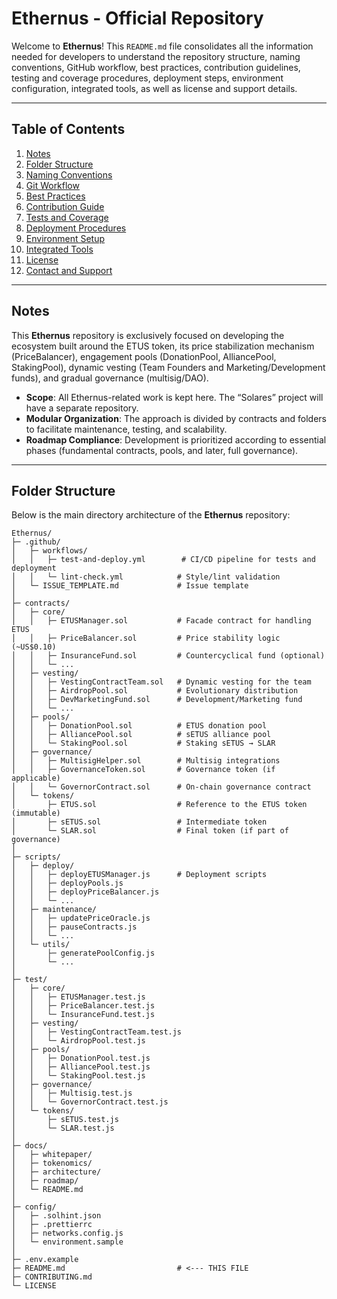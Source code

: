 # Ethernus - Official Repository

Welcome to **Ethernus**! This `README.md` file consolidates all the information needed for developers to understand the repository structure, naming conventions, GitHub workflow, best practices, contribution guidelines, testing and coverage procedures, deployment steps, environment configuration, integrated tools, as well as license and support details.

---

## Table of Contents

1. [Notes](#notes)  
2. [Folder Structure](#folder-structure)  
3. [Naming Conventions](#naming-conventions)  
4. [Git Workflow](#git-workflow)  
5. [Best Practices](#best-practices)  
6. [Contribution Guide](#contribution-guide)  
7. [Tests and Coverage](#tests-and-coverage)  
8. [Deployment Procedures](#deployment-procedures)  
9. [Environment Setup](#environment-setup)  
10. [Integrated Tools](#integrated-tools)  
11. [License](#license)  
12. [Contact and Support](#contact-and-support)

---

## Notes

This **Ethernus** repository is exclusively focused on developing the ecosystem built around the ETUS token, its price stabilization mechanism (PriceBalancer), engagement pools (DonationPool, AlliancePool, StakingPool), dynamic vesting (Team Founders and Marketing/Development funds), and gradual governance (multisig/DAO).

- **Scope**: All Ethernus-related work is kept here. The “Solares” project will have a separate repository.  
- **Modular Organization**: The approach is divided by contracts and folders to facilitate maintenance, testing, and scalability.  
- **Roadmap Compliance**: Development is prioritized according to essential phases (fundamental contracts, pools, and later, full governance).

---

## Folder Structure

Below is the main directory architecture of the **Ethernus** repository:

```text
Ethernus/
├─ .github/
│   ├─ workflows/
│   │   ├─ test-and-deploy.yml        # CI/CD pipeline for tests and deployment
│   │   └─ lint-check.yml            # Style/lint validation
│   └─ ISSUE_TEMPLATE.md             # Issue template
│
├─ contracts/
│   ├─ core/
│   │   ├─ ETUSManager.sol           # Facade contract for handling ETUS
│   │   ├─ PriceBalancer.sol         # Price stability logic (~US$0.10)
│   │   ├─ InsuranceFund.sol         # Countercyclical fund (optional)
│   │   └─ ...
│   ├─ vesting/
│   │   ├─ VestingContractTeam.sol   # Dynamic vesting for the team
│   │   ├─ AirdropPool.sol           # Evolutionary distribution
│   │   ├─ DevMarketingFund.sol      # Development/Marketing fund
│   │   └─ ...
│   ├─ pools/
│   │   ├─ DonationPool.sol          # ETUS donation pool
│   │   ├─ AlliancePool.sol          # sETUS alliance pool
│   │   └─ StakingPool.sol           # Staking sETUS → SLAR
│   ├─ governance/
│   │   ├─ MultisigHelper.sol        # Multisig integrations
│   │   ├─ GovernanceToken.sol       # Governance token (if applicable)
│   │   └─ GovernorContract.sol      # On-chain governance contract
│   └─ tokens/
│       ├─ ETUS.sol                  # Reference to the ETUS token (immutable)
│       ├─ sETUS.sol                 # Intermediate token
│       └─ SLAR.sol                  # Final token (if part of governance)
│
├─ scripts/
│   ├─ deploy/
│   │   ├─ deployETUSManager.js      # Deployment scripts
│   │   ├─ deployPools.js
│   │   ├─ deployPriceBalancer.js
│   │   └─ ...
│   ├─ maintenance/
│   │   ├─ updatePriceOracle.js
│   │   ├─ pauseContracts.js
│   │   └─ ...
│   └─ utils/
│       ├─ generatePoolConfig.js
│       └─ ...
│
├─ test/
│   ├─ core/
│   │   ├─ ETUSManager.test.js
│   │   ├─ PriceBalancer.test.js
│   │   └─ InsuranceFund.test.js
│   ├─ vesting/
│   │   ├─ VestingContractTeam.test.js
│   │   └─ AirdropPool.test.js
│   ├─ pools/
│   │   ├─ DonationPool.test.js
│   │   ├─ AlliancePool.test.js
│   │   └─ StakingPool.test.js
│   ├─ governance/
│   │   ├─ Multisig.test.js
│   │   └─ GovernorContract.test.js
│   └─ tokens/
│       ├─ sETUS.test.js
│       └─ SLAR.test.js
│
├─ docs/
│   ├─ whitepaper/
│   ├─ tokenomics/
│   ├─ architecture/
│   ├─ roadmap/
│   └─ README.md
│
├─ config/
│   ├─ .solhint.json
│   ├─ .prettierrc
│   ├─ networks.config.js
│   └─ environment.sample
│
├─ .env.example
├─ README.md                         # <--- THIS FILE
├─ CONTRIBUTING.md
└─ LICENSE
